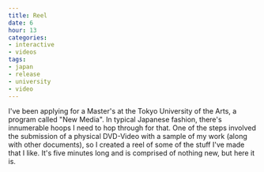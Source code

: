 ```yaml
---
title: Reel
date: 6
hour: 13
categories:
- interactive
- videos
tags:
- japan
- release
- university
- video
---
```


<video-embed service="vimeo" id="118823795" width="500" height="375" />

I've been applying for a Master's at the Tokyo University of the Arts, a program called "New Media". In typical Japanese fashion, there's innumerable hoops I need to hop through for that. One of the steps involved the submission of a physical DVD-Video with a sample of my work (along with other documents), so I created a reel of some of the stuff I've made that I like. It's five minutes long and is comprised of nothing new, but here it is.

